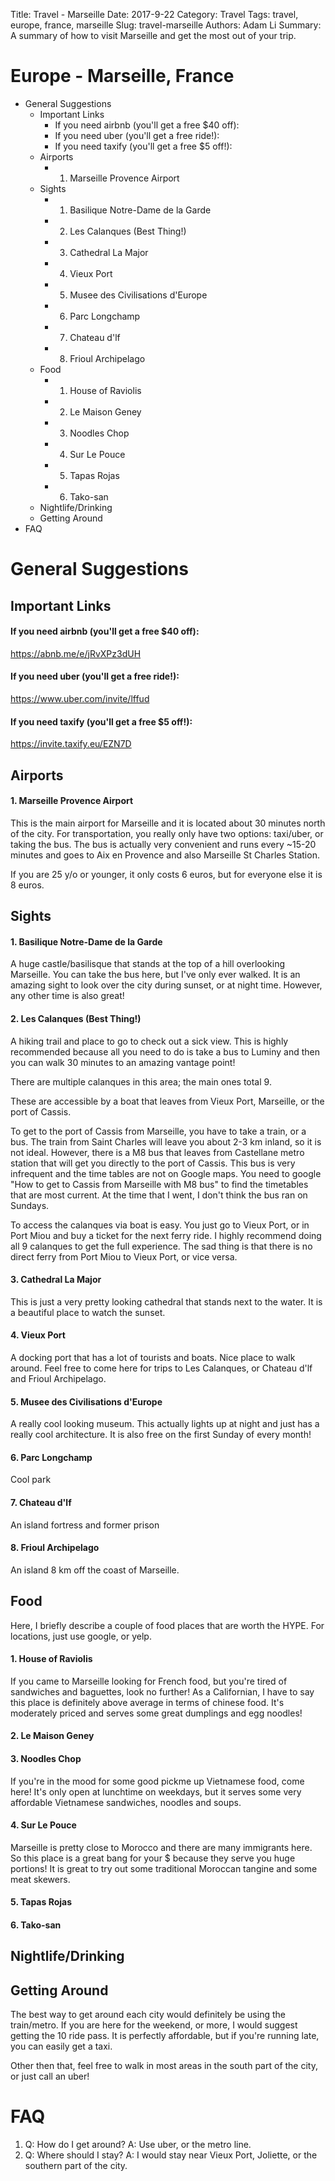 Title: Travel - Marseille
Date: 2017-9-22
Category: Travel
Tags: travel, europe, france, marseille
Slug: travel-marseille
Authors: Adam Li
Summary: A summary of how to visit Marseille and get the most out of your trip.

# Europe - Marseille, France
<!-- MarkdownTOC -->

- General Suggestions
    - Important Links
        - If you need airbnb \(you'll get a free $40 off\):
        - If you need uber \(you'll get a free ride!\):
        - If you need taxify \(you'll get a free $5 off!\):
    - Airports
        - 1. Marseille Provence Airport
    - Sights
        - 1. Basilique Notre-Dame de la Garde
        - 2. Les Calanques \(Best Thing!\)
        - 3. Cathedral La Major
        - 4. Vieux Port
        - 5. Musee des Civilisations d'Europe
        - 6. Parc Longchamp
        - 7. Chateau d'lf
        - 8. Frioul Archipelago
    - Food
        - 1. House of Raviolis
        - 2. Le Maison Geney
        - 3. Noodles Chop
        - 4. Sur Le Pouce
        - 5. Tapas Rojas
        - 6. Tako-san
    - Nightlife/Drinking
    - Getting Around
- FAQ

<!-- /MarkdownTOC -->

# General Suggestions

## Important Links
#### If you need airbnb (you'll get a free $40 off):
<a href="https://abnb.me/e/jRvXPz3dUH">https://abnb.me/e/jRvXPz3dUH</a>
#### If you need uber (you'll get a free ride!):
<a href="https://www.uber.com/invite/lffud">https://www.uber.com/invite/lffud</a>
#### If you need taxify (you'll get a free $5 off!):
<a href="https://invite.taxify.eu/EZN7D">https://invite.taxify.eu/EZN7D</a>

## Airports
#### 1. Marseille Provence Airport
This is the main airport for Marseille and it is located about 30 minutes north of the city. For transportation, you really only have two options: taxi/uber, or taking the bus. The bus is actually very convenient and runs every ~15-20 minutes and goes to Aix en Provence and also Marseille St Charles Station. 

If you are 25 y/o or younger, it only costs 6 euros, but for everyone else it is 8 euros. 

## Sights
#### 1. Basilique Notre-Dame de la Garde
A huge castle/basilisque that stands at the top of a hill overlooking Marseille. You can take the bus here, but I've only ever walked. It is an amazing sight to look over the city during sunset, or at night time. However, any other time is also great!

#### 2. Les Calanques (Best Thing!)
A hiking trail and place to go to check out a sick view. This is highly recommended because all you need to do is take a bus to Luminy and then you can walk 30 minutes to an amazing vantage point!

There are multiple calanques in this area; the main ones total 9.

These are accessible by a boat that leaves from Vieux Port, Marseille, or the port of Cassis.

To get to the port of Cassis from Marseille, you have to take a train, or a bus. The train from Saint Charles will leave you about 2-3 km inland, so it is not ideal. However, there is a M8 bus that leaves from Castellane metro station that will get you directly to the port of Cassis. This bus is very infrequent and the time tables are not on Google maps. You need to google "How to get to Cassis from Marseille with M8 bus" to find the timetables that are most current. At the time that I went, I don't think the bus ran on Sundays.

To access the calanques via boat is easy. You just go to Vieux Port, or in Port Miou and buy a ticket for the next ferry ride. I highly recommend doing all 9 calanques to get the full experience. The sad thing is that there is no direct ferry from Port Miou to Vieux Port, or vice versa.

#### 3. Cathedral La Major
This is just a very pretty looking cathedral that stands next to the water. It is a beautiful place to watch the sunset.

#### 4. Vieux Port
A docking port that has a lot of tourists and boats. Nice place to walk around. Feel free to come here for trips to Les Calanques, or Chateau d'lf and Frioul Archipelago. 

#### 5. Musee des Civilisations d'Europe
A really cool looking museum. This actually lights up at night and just has a really cool architecture. It is also free on the first Sunday of every month!

#### 6. Parc Longchamp
Cool park

#### 7. Chateau d'lf
An island fortress and former prison 

#### 8. Frioul Archipelago
An island 8 km off the coast of Marseille.


## Food
Here, I briefly describe a couple of food places that are worth the HYPE. For locations, just use google, or yelp.
#### 1. House of Raviolis
If you came to Marseille looking for French food, but you're tired of sandwiches and baguettes, look no further! As a Californian, I have to say this place is definitely above average in terms of chinese food. It's moderately priced and serves some great dumplings and egg noodles!

#### 2. Le Maison Geney

#### 3. Noodles Chop
If you're in the mood for some good pickme up Vietnamese food, come here! It's only open at lunchtime on weekdays, but it serves some very affordable Vietnamese sandwiches, noodles and soups.

#### 4. Sur Le Pouce
Marseille is pretty close to Morocco and there are many immigrants here. So this place is a great bang for your $ because they serve you huge portions! It is great to try out some traditional Moroccan tangine and some meat skewers.

#### 5. Tapas Rojas

#### 6. Tako-san

## Nightlife/Drinking


## Getting Around
The best way to get around each city would definitely be using the train/metro. If you are here for the weekend, or more, I would suggest getting the 10 ride pass. It is perfectly affordable, but if you're running late, you can easily get a taxi.

Other then that, feel free to walk in most areas in the south part of the city, or just call an uber!

# FAQ
1. Q: How do I get around?
A: Use uber, or the metro line.
2. Q: Where should I stay?
A: I would stay near Vieux Port, Joliette, or the southern part of the city.

